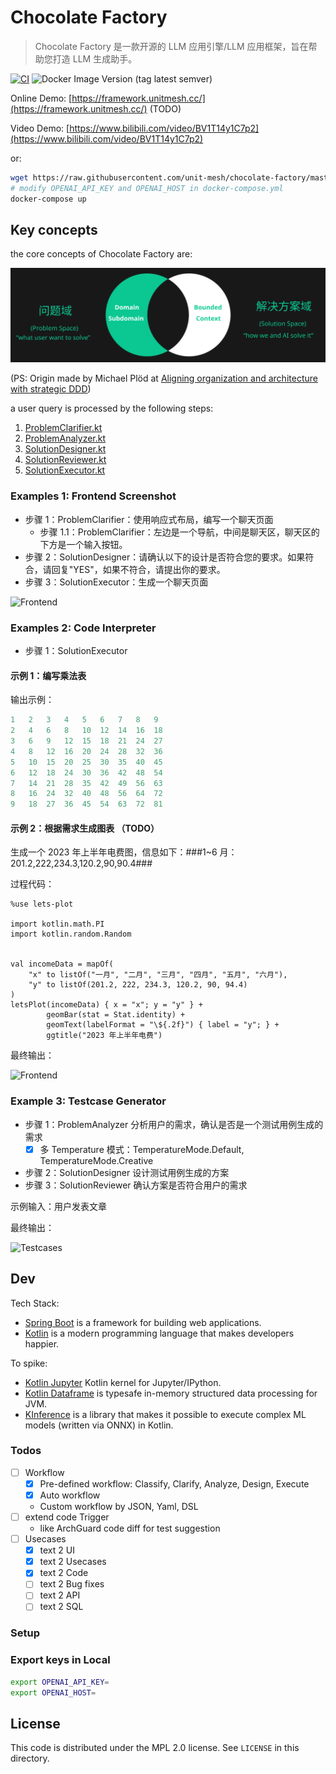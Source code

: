 # Chocolate Factory

> Chocolate Factory 是一款开源的 LLM 应用引擎/LLM 应用框架，旨在帮助您打造 LLM 生成助手。

[![CI](https://github.com/unit-mesh/chocolate-factory/actions/workflows/build.yml/badge.svg)](https://github.com/unit-mesh/chocolate-factory/actions/workflows/build.yml)
![Docker Image Version (tag latest semver)](https://img.shields.io/docker/v/unitmesh/chocolate-factory/latest)

Online Demo: [https://framework.unitmesh.cc/](https://framework.unitmesh.cc/) (TODO)

Video Demo: [https://www.bilibili.com/video/BV1T14y1C7p2](https://www.bilibili.com/video/BV1T14y1C7p2)

or:

```bash
wget https://raw.githubusercontent.com/unit-mesh/chocolate-factory/master/docker-compose.yml -O docker-compose.yml
# modify OPENAI_API_KEY and OPENAI_HOST in docker-compose.yml
docker-compose up
```

## Key concepts

the core concepts of Chocolate Factory are:

![Chocolate Factory Concepts](docs/chocolate-factory.svg)

(PS: Origin made by Michael Plöd
at [Aligning organization and architecture with strategic DDD](https://speakerdeck.com/mploed/aligning-organization-and-architecture-with-strategic-ddd))

a user query is processed by the following steps:

1. [ProblemClarifier.kt](cocoa-core/src/main/kotlin/cc/unitmesh/cf/core/flow/ProblemClarifier.kt)
2. [ProblemAnalyzer.kt](cocoa-core/src/main/kotlin/cc/unitmesh/cf/core/flow/ProblemAnalyzer.kt)
3. [SolutionDesigner.kt](cocoa-core/src/main/kotlin/cc/unitmesh/cf/core/flow/SolutionDesigner.kt)
4. [SolutionReviewer.kt](cocoa-core/src/main/kotlin/cc/unitmesh/cf/core/flow/SolutionReviewer.kt)
5. [SolutionExecutor.kt](cocoa-core/src/main/kotlin/cc/unitmesh/cf/core/flow/SolutionExecutor.kt)

### Examples 1: Frontend Screenshot

- 步骤 1：ProblemClarifier：使用响应式布局，编写一个聊天页面
    - 步骤 1.1：ProblemClarifier：左边是一个导航，中间是聊天区，聊天区的下方是一个输入按钮。
- 步骤 2：SolutionDesigner：请确认以下的设计是否符合您的要求。如果符合，请回复"YES"，如果不符合，请提出你的要求。
- 步骤 3：SolutionExecutor：生成一个聊天页面

![Frontend](https://unitmesh.cc/cf/chocolate-factory-fe-demo-1.png)

### Examples 2: Code Interpreter

- 步骤 1：SolutionExecutor

#### 示例 1：编写乘法表

输出示例：

```kotlin
1	2	3	4	5	6	7	8	9	
2	4	6	8	10	12	14	16	18	
3	6	9	12	15	18	21	24	27	
4	8	12	16	20	24	28	32	36	
5	10	15	20	25	30	35	40	45	
6	12	18	24	30	36	42	48	54	
7	14	21	28	35	42	49	56	63	
8	16	24	32	40	48	56	64	72	
9	18	27	36	45	54	63	72	81	
```

#### 示例 2：根据需求生成图表 （TODO）

生成一个 2023 年上半年电费图，信息如下：###1~6 月：201.2,222,234.3,120.2,90,90.4###

过程代码：

```kotlin-scripting
%use lets-plot

import kotlin.math.PI
import kotlin.random.Random


val incomeData = mapOf(
    "x" to listOf("一月", "二月", "三月", "四月", "五月", "六月"),
    "y" to listOf(201.2, 222, 234.3, 120.2, 90, 94.4)
)
letsPlot(incomeData) { x = "x"; y = "y" } +
        geomBar(stat = Stat.identity) +
        geomText(labelFormat = "\${.2f}") { label = "y"; } +
        ggtitle("2023 年上半年电费")
```

最终输出：

![Frontend](https://unitmesh.cc/cf/chocolate-factory-demo-2.png)

### Example 3: Testcase Generator

- 步骤 1：ProblemAnalyzer 分析用户的需求，确认是否是一个测试用例生成的需求
    - [x] 多 Temperature 模式：TemperatureMode.Default, TemperatureMode.Creative
- 步骤 2：SolutionDesigner 设计测试用例生成的方案
- 步骤 3：SolutionReviewer 确认方案是否符合用户的需求

示例输入：用户发表文章

最终输出：

![Testcases](https://unitmesh.cc/cf/chocolate-factory-demo-3.png)

## Dev

Tech Stack:

- [Spring Boot](https://spring.io/projects/spring-boot) is a framework for building web applications.
- [Kotlin](https://kotlinlang.org/) is a modern programming language that makes developers happier.

To spike:

- [Kotlin Jupyter](https://github.com/Kotlin/kotlin-jupyter)  Kotlin kernel for Jupyter/IPython.
- [Kotlin Dataframe](https://github.com/Kotlin/dataframe) is typesafe in-memory structured data processing for JVM.
- [KInference](https://github.com/JetBrains-Research/kinference) is a library that makes it possible to execute complex
  ML models (written via ONNX) in Kotlin.

### Todos

- [ ] Workflow
    - [x] Pre-defined workflow: Classify, Clarify, Analyze, Design, Execute
    - [x] Auto workflow
    - Custom workflow by JSON, Yaml, DSL
- [ ] extend code Trigger
    - like ArchGuard code diff for test suggestion
- [ ] Usecases
    - [x] text 2 UI
    - [x] text 2 Usecases 
    - [x] text 2 Code
    - [ ] text 2 Bug fixes
    - [ ] text 2 API
    - [ ] text 2 SQL

### Setup

### Export keys in Local

```bash
export OPENAI_API_KEY=
export OPENAI_HOST=
```

## License

This code is distributed under the MPL 2.0 license. See `LICENSE` in this directory.
